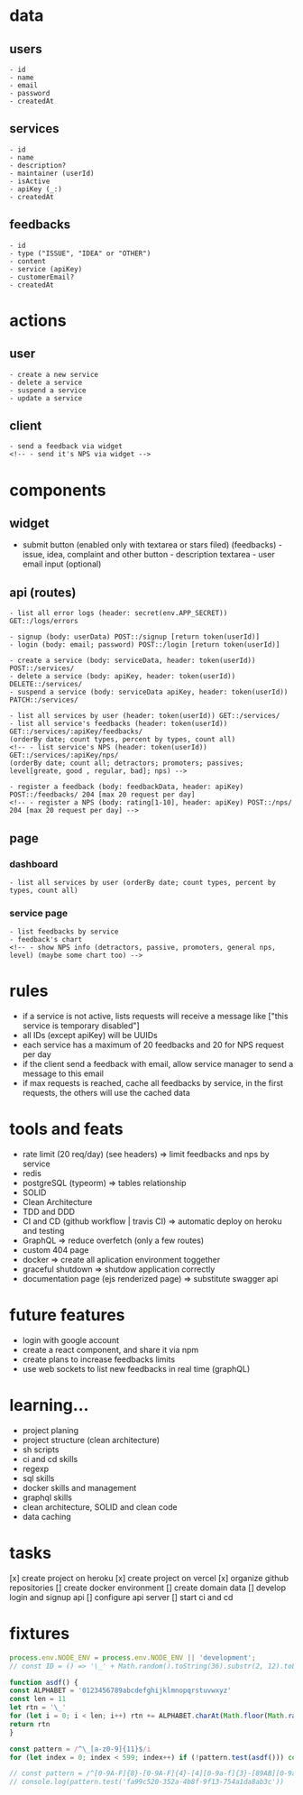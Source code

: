 # data

## users

    - id
    - name
    - email
    - password
    - createdAt

## services

    - id
    - name
    - description?
    - maintainer (userId)
    - isActive
    - apiKey (_:)
    - createdAt

<!-- - allowedURLs  https://dev.mysql.com/doc/refman/5.7/en/json.html -->

## feedbacks

    - id
    - type ("ISSUE", "IDEA" or "OTHER")
    - content
    - service (apiKey)
    - customerEmail?
    - createdAt

<!-- ## NPS

    - id
    - service (apiKey)
    - rating [1 - 10]
    - createdAt -->

# actions

## user

    - create a new service
    - delete a service
    - suspend a service
    - update a service

## client

    - send a feedback via widget
    <!-- - send it's NPS via widget -->

# components

## widget

<!-- - two tabs (NPS and feedbacks) -->

- submit button (enabled only with textarea or stars filed)
  <!-- (nps) - 10 stars to fill -->
  (feedbacks) - issue, idea, complaint and other button - description textarea - user email input (optional)

## api (routes)

    - list all error logs (header: secret(env.APP_SECRET)) GET::/logs/errors

    - signup (body: userData) POST::/signup [return token(userId)]
    - login (body: email; password) POST::/login [return token(userId)]

    - create a service (body: serviceData, header: token(userId)) POST::/services/
    - delete a service (body: apiKey, header: token(userId)) DELETE::/services/
    - suspend a service (body: serviceData apiKey, header: token(userId)) PATCH::/services/

    - list all services by user (header: token(userId)) GET::/services/
    - list all service's feedbacks (header: token(userId)) GET::/services/:apiKey/feedbacks/
    (orderBy date; count types, percent by types, count all)
    <!-- - list service's NPS (header: token(userId)) GET::/services/:apiKey/nps/
    (orderBy date; count all; detractors; promoters; passives; level[greate, good , regular, bad]; nps) -->

    - register a feedback (body: feedbackData, header: apiKey) POST::/feedbacks/ 204 [max 20 request per day]
    <!-- - register a NPS (body: rating[1-10], header: apiKey) POST::/nps/ 204 [max 20 request per day] -->

<!-- - list all feedbacks by adm (userId) (orderBy date; count types) -->

## page

### dashboard

    - list all services by user (orderBy date; count types, percent by types, count all)

<!-- - average of NPS feebacks -->

### service page

    - list feedbacks by service
    - feedback's chart
    <!-- - show NPS info (detractors, passive, promoters, general nps, level) (maybe some chart too) -->

# rules

- if a service is not active, lists requests will receive a message like ["this service is temporary disabled"]
- all IDs (except apiKey) will be UUIDs
- each service has a maximum of 20 feedbacks and 20 for NPS request per day
- if the client send a feedback with email, allow service manager to send a message to this email
- if max requests is reached, cache all feedbacks by service, in the first requests, the others will use the cached data

# tools and feats

- rate limit (20 req/day) (see headers) => limit feedbacks and nps by service
- redis
- postgreSQL (typeorm) => tables relationship
- SOLID
- Clean Architecture
- TDD and DDD
- CI and CD (github workflow | travis CI) => automatic deploy on heroku and testing
- GraphQL => reduce overfetch (only a few routes)
- custom 404 page
- docker => create all aplication environment toggether
- graceful shutdown => shutdow application correctly
- documentation page (ejs renderized page) => substitute swagger api

# future features

- login with google account
- create a react component, and share it via npm
- create plans to increase feedbacks limits
- use web sockets to list new feedbacks in real time (graphQL)

# learning...

- project planing
- project structure (clean architecture)
- sh scripts
- ci and cd skills
- regexp
- sql skills
- docker skills and management
- graphql skills
- clean architecture, SOLID and clean code
- data caching

# tasks

[x] create project on heroku
[x] create project on vercel
[x] organize github repositories
[] create docker environment
[] create domain data
[] develop login and signup api
[] configure api server
[] start ci and cd

# fixtures

```js
process.env.NODE_ENV = process.env.NODE_ENV || 'development';
// const ID = () => '\_' + Math.random().toString(36).substr(2, 12).toLowerCase()

function asdf() {
const ALPHABET = '0123456789abcdefghijklmnopqrstuvwxyz'
const len = 11
let rtn = '\_'
for (let i = 0; i < len; i++) rtn += ALPHABET.charAt(Math.floor(Math.random() \* ALPHABET.length))
return rtn
}

const pattern = /^\_[a-z0-9]{11}$/i
for (let index = 0; index < 599; index++) if (!pattern.test(asdf())) console.log('failed')

// const pattern = /^[0-9A-F]{8}-[0-9A-F]{4}-[4][0-9a-f]{3}-[89AB][0-9a-f]{3}-[0-9A-F]{12}$/i
// console.log(pattern.test('fa99c520-352a-4b8f-9f13-754a1da8ab3c'))
```

